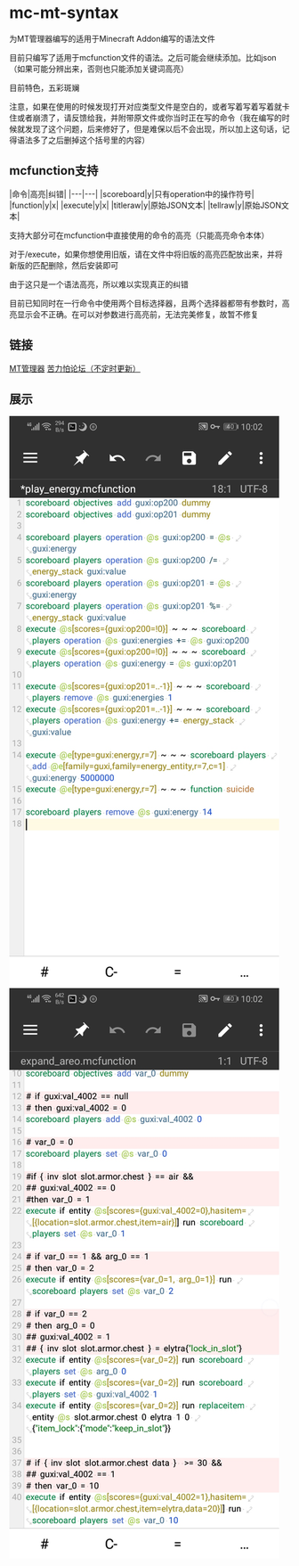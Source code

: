 # mc-mt-syntax

为MT管理器编写的适用于Minecraft Addon编写的语法文件

目前只编写了适用于mcfunction文件的语法。之后可能会继续添加。比如json（如果可能分辨出来，否则也只能添加关键词高亮）

目前特色，五彩斑斓

注意，如果在使用的时候发现打开对应类型文件是空白的，或者写着写着写着就卡住或者崩溃了，请反馈给我，并附带原文件或你当时正在写的命令（我在编写的时候就发现了这个问题，后来修好了，但是难保以后不会出现，所以加上这句话，记得语法多了之后删掉这个括号里的内容）

## mcfunction支持

|命令|高亮|纠错|
|---|---|
|scoreboard|y|只有operation中的操作符号|
|function|y|x|
|execute|y|x|
|titleraw|y|原始JSON文本|
|tellraw|y|原始JSON文本|

支持大部分可在mcfunction中直接使用的命令的高亮（只能高亮命令本体）

对于/execute，如果你想使用旧版，请在文件中将旧版的高亮匹配放出来，并将新版的匹配删除，然后安装即可

由于这只是一个语法高亮，所以难以实现真正的纠错

目前已知同时在一行命令中使用两个目标选择器，且两个选择器都带有参数时，高亮显示会不正确。在可以对参数进行高亮前，无法完美修复，故暂不修复

## 链接

[MT管理器](https://www.coolapk.com/apk/bin.mt.plus)
[苦力怕论坛（不定时更新）](https://klpbbs.com/thread-56633-1-1.html)

## 展示

![展示图1](./1.jpg)
![展示图2](./2.jpg)


